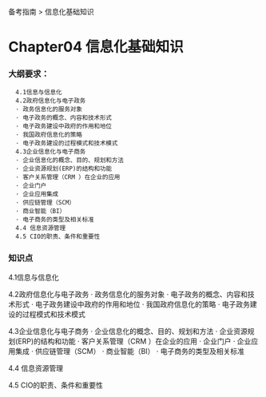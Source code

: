 备考指南 > 信息化基础知识

# Chapter04 信息化基础知识 

### 大纲要求：

```
  4.1信息与信息化  
  4.2政府信息化与电子政务  
  · 政务信息化的服务对象  
  · 电子政务的概念、内容和技术形式   
  · 电子政务建设中政府的作用和地位  
  · 我国政府信息化的策略  
  · 电子政务建设的过程模式和技术模式   
  4.3企业信息化与电子商务  
  · 企业信息化的概念、目的、规划和方法   
  · 企业资源规划(ERP)的结构和功能   
  · 客户关系管理（CRM ）在企业的应用   
  · 企业门户   
  · 企业应用集成   
  · 供应链管理（SCM）   
  · 商业智能（BI）   
  · 电子商务的类型及相关标准 
  4.4 信息资源管理  
  4.5 CIO的职责、条件和重要性  
```

### 知识点

4.1信息与信息化 


4.2政府信息化与电子政务 
· 政务信息化的服务对象 
· 电子政务的概念、内容和技术形式 
· 电子政务建设中政府的作用和地位 
· 我国政府信息化的策略 
· 电子政务建设的过程模式和技术模式 

4.3企业信息化与电子商务 
· 企业信息化的概念、目的、规划和方法 
· 企业资源规划(ERP)的结构和功能 
· 客户关系管理（CRM ）在企业的应用 
· 企业门户 
· 企业应用集成 
· 供应链管理（SCM） 
  · 商业智能（BI） 
  · 电子商务的类型及相关标准 
 

4.4 信息资源管理 

4.5 CIO的职责、条件和重要性 






